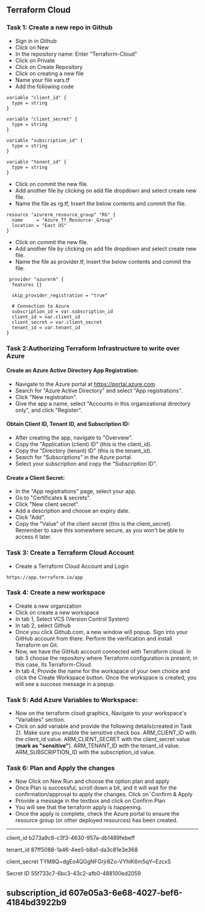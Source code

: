 ## Terraform Cloud
 
### Task 1: Create a new repo in Github

* Sign in in Github
* Click on New
* In the repository name: Enter "Terraform-Cloud"
* Click on Private
* Click on Create Repository
* Click on creating a new file
* Name your file vars.tf
* Add the following code
```
variable "client_id" {
  type = string
}

variable "client_secret" {
  type = string
}

variable "subscription_id" {
  type = string
}

variable "tenant_id" {
  type = string
}
```
* Click on commit the new file.
* Add another file by clicking on add file dropdown and select create new file. 
* Name the file as rg.tf, Insert the below contents and commit the file. 
```
resource "azurerm_resource_group" "RG" {
  name     = "Azure_Tf_Resource-_Group"
  location = "East US"
}
```
* Click on commit the new file.
* Add another file by clicking on add file dropdown and select create new file. 
* Name the file as provider.tf, Insert the below contents and commit the file. 
```
 provider "azurerm" {
  features {}

  skip_provider_registration = "true"

  # Connection to Azure
  subscription_id = var.subscription_id
  client_id = var.client_id
  client_secret = var.client_secret
  tenant_id = var.tenant_id
}
```
### Task 2:Authorizing Terraform Infrastructure to write over Azure

#### Create an Azure Active Directory App Registration:
* Navigate to the Azure portal at https://portal.azure.com.
* Search for "Azure Active Directory" and select "App registrations".
* Click "New registration".
* Give the app a name, select "Accounts in this organizational directory only", and click "Register".
#### Obtain Client ID, Tenant ID, and Subscription ID:
* After creating the app, navigate to "Overview".
* Copy the "Application (client) ID" (this is the client_id).
* Copy the "Directory (tenant) ID" (this is the tenant_id).
* Search for "Subscriptions" in the Azure portal.
* Select your subscription and copy the "Subscription ID".
#### Create a Client Secret:
* In the "App registrations" page, select your app.
* Go to "Certificates & secrets".
* Click "New client secret".
* Add a description and choose an expiry date.
* Click "Add".
* Copy the "Value" of the client secret (this is the client_secret). Remember to save this somewhere secure, as you won't be able to access it later.



### Task 3: Create a Terraform Cloud Account

* Create a Terraform Cloud Account and Login
```
https://app.terraform.io/app
```


### Task 4: Create a new workspace

* Create a new organization
* Click on create a new workspace
* In tab 1, Select VCS (Version Control System) 
* In tab 2, select Github
* Once you click Github.com, a new window will popup. Sign into your GitHub account from there. Perform the verification and install Terraform on Git. 
* Now, we have the GitHub account connected with Terraform cloud. In tab 3 choose the repository where Terraform configuration is present, in this case, its Terraform-Cloud.
* In tab 4, Provide the name for the workspace of  your own choice and click the Create Workspace button. Once the workspace is created, you will see a success message in a popup. 



### Task 5: Add Azure Variables to Workspace:
* Now on the terraform cloud graphics, Navigate to your workspace's "Variables" section.
* Click on add variable and provide the following details(created in Task 2). Make sure you enable the sensitive check box. 
   ARM_CLIENT_ID with the client_id value.
   ARM_CLIENT_SECRET with the client_secret value (**mark as "sensitive"**).
   ARM_TENANT_ID with the tenant_id value.
   ARM_SUBSCRIPTION_ID with the subscription_id value.


### Task 6: Plan and Apply the changes 

* Now Click on New Run and choose the option plan and apply
* Once Plan is successful, scroll down a bit, and it will wait for the confirmation/approval to apply the changes. Click on¯Confirm & Apply 
* Provide a message in the textbox and click on Confirm Plan 
* You will see that the terraform apply is happening. 
* Once the apply is complete, check the Azure portal to ensure the resource group (or other deployed resources) has been created.



---------------------------------------------------------------------
client_id
b273a9c8-c3f3-4630-957a-db1489febeff

tenant_id
87ff5088-1a46-4ee5-b8a1-da3c81e3e368

client_secret
TYM8Q~dgEo4QGgNFGrjr8Zo-VYhlK6m5qY~EzcxS


Secret ID
55f733c7-6bc3-43c2-afb0-488100ed2059

subscription_id
607e05a3-6e68-4027-bef6-4184bd3922b9
--------------------------------------------------------------------------
